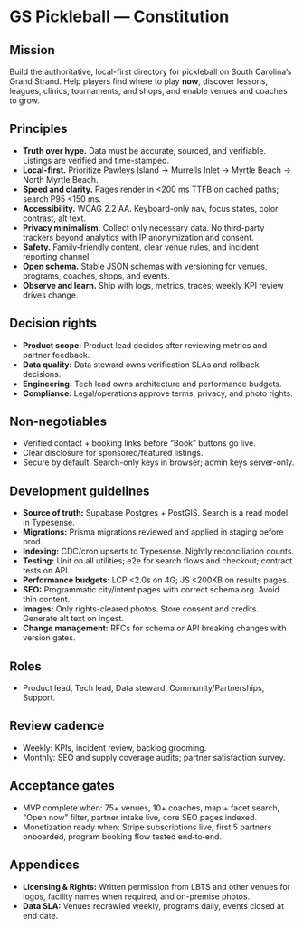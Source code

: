 # GS Pickleball — Constitution

## Mission
Build the authoritative, local-first directory for pickleball on South Carolina’s Grand Strand. Help players find where to play **now**, discover lessons, leagues, clinics, tournaments, and shops, and enable venues and coaches to grow.

## Principles
- **Truth over hype.** Data must be accurate, sourced, and verifiable. Listings are verified and time-stamped.
- **Local-first.** Prioritize Pawleys Island → Murrells Inlet → Myrtle Beach → North Myrtle Beach.
- **Speed and clarity.** Pages render in <200 ms TTFB on cached paths; search P95 <150 ms.
- **Accessibility.** WCAG 2.2 AA. Keyboard-only nav, focus states, color contrast, alt text.
- **Privacy minimalism.** Collect only necessary data. No third-party trackers beyond analytics with IP anonymization and consent.
- **Safety.** Family-friendly content, clear venue rules, and incident reporting channel.
- **Open schema.** Stable JSON schemas with versioning for venues, programs, coaches, shops, and events.
- **Observe and learn.** Ship with logs, metrics, traces; weekly KPI review drives change.

## Decision rights
- **Product scope:** Product lead decides after reviewing metrics and partner feedback.
- **Data quality:** Data steward owns verification SLAs and rollback decisions.
- **Engineering:** Tech lead owns architecture and performance budgets.
- **Compliance:** Legal/operations approve terms, privacy, and photo rights.

## Non‑negotiables
- Verified contact + booking links before “Book” buttons go live.
- Clear disclosure for sponsored/featured listings.
- Secure by default. Search-only keys in browser; admin keys server-only.

## Development guidelines
- **Source of truth:** Supabase Postgres + PostGIS. Search is a read model in Typesense.
- **Migrations:** Prisma migrations reviewed and applied in staging before prod.
- **Indexing:** CDC/cron upserts to Typesense. Nightly reconciliation counts.
- **Testing:** Unit on all utilities; e2e for search flows and checkout; contract tests on API.
- **Performance budgets:** LCP <2.0s on 4G; JS <200KB on results pages.
- **SEO:** Programmatic city/intent pages with correct schema.org. Avoid thin content.
- **Images:** Only rights-cleared photos. Store consent and credits. Generate alt text on ingest.
- **Change management:** RFCs for schema or API breaking changes with version gates.

## Roles
- Product lead, Tech lead, Data steward, Community/Partnerships, Support.

## Review cadence
- Weekly: KPIs, incident review, backlog grooming.
- Monthly: SEO and supply coverage audits; partner satisfaction survey.

## Acceptance gates
- MVP complete when: 75+ venues, 10+ coaches, map + facet search, “Open now” filter, partner intake live, core SEO pages indexed.
- Monetization ready when: Stripe subscriptions live, first 5 partners onboarded, program booking flow tested end‑to‑end.

## Appendices
- **Licensing & Rights:** Written permission from LBTS and other venues for logos, facility names when required, and on-premise photos.
- **Data SLA:** Venues recrawled weekly, programs daily, events closed at end date.
